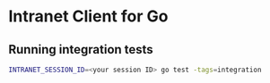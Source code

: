 # Intranet Client for Go

## Running integration tests

```bash
INTRANET_SESSION_ID=<your session ID> go test -tags=integration
```
